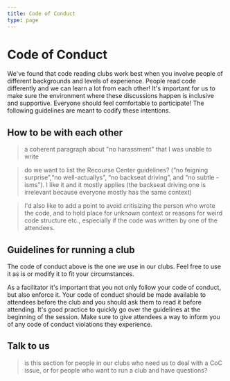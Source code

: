```yaml
---
title: Code of Conduct
type: page
---
```


# Code of Conduct

We've found that code reading clubs work best when you involve people of different backgrounds and levels of experience. People read code differently and we can learn a lot from each other! It's important for us to make sure the environment where these discussions happen is inclusive and supportive. Everyone should feel comfortable to participate! The following guidelines are meant to codify these intentions.

## How to be with each other

> a coherent paragraph about "no harassment" that I was unable to write

> do we want to list the Recourse Center guidelines? (“no feigning surprise”,“no well-actuallys”, “no backseat driving”, and “no subtle -isms”). I like it and it mostly applies (the backseat driving one is irrelevant because everyone mostly has the same context)

> I'd also like to add a point to avoid critisizing the person who wrote the code, and to hold place for unknown context or reasons for weird code structure etc., especially if the code was written by one of the attendees.

## Guidelines for running a club

The code of conduct above is the one we use in our clubs. Feel free to use it as is or modify it to fit your circumstances.

As a facilitator it's important that you not only follow your code of conduct, but also enforce it. Your code of conduct should be made available to attendees before the club and you should ask them to read it before attending. It's good practice to quickly go over the guidelines at the beginning of the session. Make sure to give attendees a way to inform you of any code of conduct violations they experience.

## Talk to us

> is this section for people in our clubs who need us to deal with a CoC issue, or for people who want to run a club and have questions?
